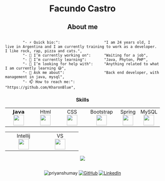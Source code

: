 
<h1 align="center",font size=1>
  Facundo Castro 
</h1>


<h2 align="center">About me</h2>

```golang

		"- ⚡ Quick bio:":                    "I am 24 years old, I live in Argentina and I am currently training to work as a developer. I like rock, rap, pizza and cats.",
		"- 🔭 I’m currently working on":      "Waiting for a job",
		"- 🌱 I’m currently learning":        "Java, Phyton, PHP",
		"- 🤔 I’m looking for help with":     "Anything related to what I am currently learning 😅",
		"- 💬 Ask me about":                  "Back end developer, with management in java, mysql",
		"- 📫 How to reach me:":              "https://github.com/KharonBlue",

```

<div align="center">
  <h3>Skills</h2>
  <table>
  <tbody>
    <tr valign="top">
      <td width="25%" align="center">
        <span>𝗝𝗮𝘃𝗮</span><br>
        <img height="34px" src="https://user-images.githubusercontent.com/88806080/155038671-80f85748-b146-439f-8662-ff3534bfed19.png">
      </td>
      <td width="25%" align="center">
        <span>Html</span><br>
        <img height="34px" src="https://user-images.githubusercontent.com/88806080/155039403-c21572f7-3492-44ec-9e8c-fa05c2cef32e.png">
      </td>
      <td width="25%" align="center">
        <span>CSS</span><br>
        <img height="34px" src="https://user-images.githubusercontent.com/88806080/155038663-937d3f1e-424e-4bac-8bb7-324d4a1dc457.png">
      </td>
      <td width="25%" align="center">
        <span>Bootstrap</span><br>
        <img height="34px" src="https://user-images.githubusercontent.com/88806080/155042270-7ae56db2-a787-47ad-81d1-29e0a921ade8.png">
      </td>
      <td width="25%" align="center">
        <span>Spring</span><br>
        <img height="34px" src="https://user-images.githubusercontent.com/88806080/155042274-c5628f91-f198-4fef-9ca1-f16c9d96b6db.png">
      </td>
      <td width="25%" align="center">
        <span>MySQL</span><br>
        <img height="34px" src="https://user-images.githubusercontent.com/88806080/155042276-90cfa474-6469-4aec-8d90-bb8ede94f8f4.png">
      </td>
    </tr>
  </tbody>
</table>
  
  
  <table>
  <tbody>
    <tr valign="top">
      <td width="25%" align="center">
        <span>Intellij</span><br>
        <img height="34px" src="https://user-images.githubusercontent.com/88806080/155042272-517c9095-e0e7-42ca-8284-c240be47d742.png">
      </td>
      <td width="25%" align="center">
        <span>VS</span><br>
        <img height="34px" src="https://user-images.githubusercontent.com/88806080/155042269-abc6b267-9741-4cf6-b665-67dd395ff98d.png">
      </td>
    </tr>
  </tbody>
</table>
  
  
  </div>
<div align="center">
  <a href="https://github-readme-stats.vercel.app/api?username=KharonBlue&show_icons=true&theme=radical">
  <img align="center" src="https://github-readme-stats.vercel.app/api?username=KharonBlue&show_icons=true&theme=radical" />
</a>
  </div>
</br>
<p align="center">
 <img src="https://komarev.com/ghpvc/?username=KharonBlue" alt="priyanshumay" />
 <a href="https://github.com/KharonBlue"><img src="https://img.shields.io/github/followers/priyanshumay.svg?label=GitHub&style=social" alt="GitHub"></a>
<a href="https://www.linkedin.com/in/facundo-castro-67802521a/"><img src="https://img.shields.io/badge/LinkedIn--_.svg?style=social&logo=linkedin" alt="LinkedIn"></a> 
</p>
